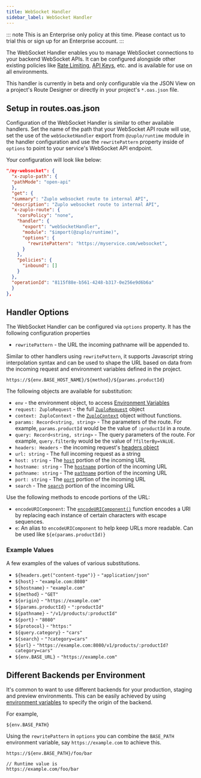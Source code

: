 ```yaml
---
title: WebSocket Handler
sidebar_label: WebSocket Handler
---
```


::: note
This is an Enterprise only policy at this time. Please contact us to trial this or sign up for an Enterprise account. 
:::

The WebSocket Handler enables you to manage WebSocket connections to your
backend WebSocket APIs. It can be configured alongside other existing policies
like [Rate Limiting](../policies/rate-limit-inbound.md),
[API Keys](../policies/api-key-inbound.md), etc. and is available for use on all
environments.

This handler is currently in beta and only configurable via the JSON View on a
project's Route Designer or directly in your project's `*.oas.json` file.

## Setup in routes.oas.json

Configuration of the WebSocket Handler is similar to other available handlers.
Set the name of the path that your WebSocket API route will use, set the use of
the `webSocketHandler` export from `@zuplo/runtime` module in the handler
configuration and use the `rewritePattern` property inside of `options` to point
to your service's WebSocket API endpoint.

Your configuration will look like below:

```json
"/my-websocket": {
  "x-zuplo-path": {
  "pathMode": "open-api"
  },
  "get": {
  "summary": "Zuplo websocket route to internal API",
  "description": "Zuplo websocket route to internal API",
  "x-zuplo-route": {
    "corsPolicy": "none",
    "handler": {
      "export": "webSocketHandler",
      "module": "$import(@zuplo/runtime)",
      "options": {
        "rewritePattern": "https://myservice.com/websocket",
      }
    },
    "policies": {
      "inbound": []
    }
  },
  "operationId": "8115f88e-b561-4248-b317-0e256e9d6b6a"
  }
},
```

## Handler Options

The WebSocket Handler can be configured via `options` property. It has the
following configuration properties

- `rewritePattern` - the URL the incoming pathname will be appended to.

Similar to other handlers using `rewritePattern`, it supports Javascript string
interpolation syntax and can be used to shape the URL based on data from the
incoming request and environment variables defined in the project.

```
https://${env.BASE_HOST_NAME}/${method}/${params.productId}
```

The following objects are available for substitution:

- `env` - the environment object, to access
  [Environment Variables](../articles/environment-variables.md)
- `request: ZuploRequest` - the full
  [`ZuploRequest`](../articles/zuplo-request.md) object
- `context: ZuploContext` - the [`ZuploContext`](../articles/zuplo-context.md)
  object without functions.
- `params: Record<string, string>` - The parameters of the route. For example,
  `params.productId` would be the value of `:productId` in a route.
- `query: Record<string, string>` - The query parameters of the route. For
  example, `query.filterBy` would be the value of `?filterBy=VALUE`.
- `headers: Headers` - the incoming request's
  [headers object](https://developer.mozilla.org/en-US/docs/Web/API/Headers)
- `url: string` - The full incoming request as a string
- `host: string` - The
  [`host`](https://developer.mozilla.org/en-US/docs/Web/API/URL/host) portion of
  the incoming URL
- `hostname: string` - The
  [`hostname`](https://developer.mozilla.org/en-US/docs/Web/API/URL/hostname)
  portion of the incoming URL
- `pathname: string` - The
  [`pathname`](https://developer.mozilla.org/en-US/docs/Web/API/URL/pathname)
  portion of the incoming URL
- `port: string` - The
  [`port`](https://developer.mozilla.org/en-US/docs/Web/API/URL/port) portion of
  the incoming URL
- `search` - The
  [`search`](https://developer.mozilla.org/en-US/docs/Web/API/URL/search)
  portion of the incoming URL

Use the following methods to encode portions of the URL:

- `encodeURIComponent`: The
  [`encodeURIComponent()`](https://developer.mozilla.org/en-US/docs/Web/JavaScript/Reference/Global_Objects/encodeURIComponent)
  function encodes a URI by replacing each instance of certain characters with
  escape sequences.
- `e`: An alias to `encodeURIComponent` to help keep URLs more readable. Can be
  used like `${e(params.productId)}`

### Example Values

A few examples of the values of various substitutions.

- `${headers.get("content-type")}` - `"application/json"`
- `${host}` - `"example.com:8080"`
- `${hostname}` - `"example.com"`
- `${method}` - `"GET"`
- `${origin}` - `"https://example.com"`
- `${params.productId}` - `":productId"`
- `${pathname}` - `"/v1/products/:productId"`
- `${port}` - `"8080"`
- `${protocol}` - `"https:"`
- `${query.category}` - `"cars"`
- `${search}` - `"?category=cars"`
- `${url}` - `"https://example.com:8080/v1/products/:productId?category=cars"`
- `${env.BASE_URL}` - `"https://example.com"`

## Different Backends per Environment

It's common to want to use different backends for your production, staging and
preview environments. This can be easily achieved by using
[environment variables](../articles/environment-variables.md) to specify the
origin of the backend.

For example,

```
${env.BASE_PATH}
```

Using the `rewritePattern` in `options` you can combine the `BASE_PATH`
environment variable, say `https://example.com` to achieve this.

```
https://${env.BASE_PATH}/foo/bar

// Runtime value is
https://example.com/foo/bar
```
